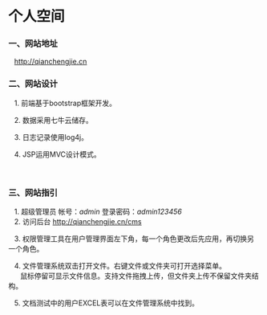# 个人空间
 
### 一、网站地址
    
    http://qianchengjie.cn 



### 二、网站设计

    1. 前端基于bootstrap框架开发。 
      
    2. 数据采用七牛云储存。  
      
    3. 日志记录使用log4j。  
      
    4. JSP运用MVC设计模式。
    
    
    
### 三、网站指引
    
    1. 超级管理员 帐号：_admin_  登录密码：_admin123456_  
      
    2. 访问后台 http://qianchengjie.cn/cms  
      
    3. 权限管理工具在用户管理界面左下角，每一个角色更改后先应用，再切换另一个角色。 
      
    4. 文件管理系统双击打开文件。右键文件或文件夹可打开选择菜单。  
       鼠标停留可显示文件信息。支持文件拖拽上传，但文件夹上传不保留文件夹结构。  
        
    5. 文档测试中的用户EXCEL表可以在文件管理系统中找到。
